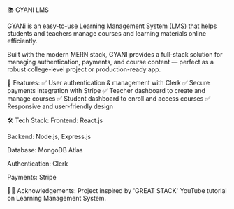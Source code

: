 📚 GYANI LMS

GYANi is an easy-to-use Learning Management System (LMS) that helps students and teachers manage courses and learning materials online efficiently.

Built with the modern MERN stack, GYANI provides a full-stack solution for managing authentication, payments, and course content — perfect as a robust college-level project or production-ready app.

🔷 Features: 
✅ User authentication & management with Clerk
✅ Secure payments integration with Stripe
✅ Teacher dashboard to create and manage courses
✅ Student dashboard to enroll and access courses
✅ Responsive and user-friendly design

🛠️ Tech Stack:
Frontend: React.js

Backend: Node.js, Express.js

Database: MongoDB Atlas

Authentication: Clerk

Payments: Stripe

🔷📖 Acknowledgements:
Project inspired by 'GREAT STACK' YouTube tutorial on Learning Management System.
